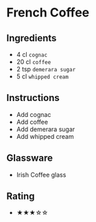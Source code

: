 # French Coffee

## Ingredients
- 4 cl `cognac`
- 20 cl `coffee`
- 2 tsp `demerara sugar`
- 5 cl `whipped cream`

## Instructions
- Add cognac
- Add coffee
- Add demerara sugar
- Add whipped cream

## Glassware
- Irish Coffee glass

## Rating
- ★★★☆☆